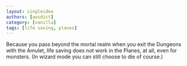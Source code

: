 ```yaml
---
layout: singleidea
authors: [aosdict]
category: [vanilla]
tags: [life saving, planes]
---
```

Because you pass beyond the mortal realm when you exit the Dungeons with the Amulet, life saving does not work in the Planes, at all, even for monsters. (In wizard mode you can still choose to die of course.)
